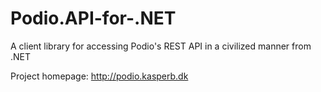 Podio.API-for-.NET
==================

A client library for accessing Podio's REST API in a civilized manner from .NET

Project homepage: http://podio.kasperb.dk